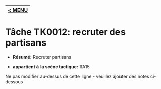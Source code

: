 |[< MENU](../README.md)|
|---|
# Tâche TK0012: recruter des partisans

* **Résumé:** Recruter partisans

* **appartient à la scène tactique:** TA15

Ne pas modifier au-dessus de cette ligne - veuillez ajouter des notes ci-dessous